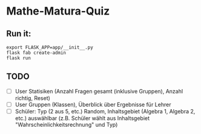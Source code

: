 # Mathe-Matura-Quiz

## Run it:

```
export FLASK_APP=app/__init__.py
flask fab create-admin
flask run
```

## TODO
- [ ] User Statisiken (Anzahl Fragen gesamt (inklusive Gruppen), Anzahl richtig, Reset)
- [ ] User Gruppen (Klassen), Überblick über Ergebnisse für Lehrer
- [ ] Schüler: Typ (2 aus 5, etc.) Random, Inhaltsgebiet (Algebra 1, Algebra 2, etc.) auswählbar (z.B. Schüler wählt aus Inhaltsgebiet "Wahrscheinlichkeitsrechnung" und Typ)
